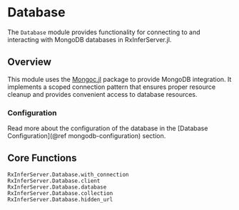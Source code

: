 # Database

The `Database` module provides functionality for connecting to and interacting with MongoDB databases in RxInferServer.jl.

## Overview

This module uses the [Mongoc.jl](https://github.com/felipenoris/Mongoc.jl) package to provide MongoDB integration. It implements a scoped connection pattern that ensures proper resource cleanup and provides convenient access to database resources.

### Configuration

Read more about the configuration of the database in the [Database Configuration](@ref mongodb-configuration) section.

## Core Functions

```@docs
RxInferServer.Database.with_connection
RxInferServer.Database.client
RxInferServer.Database.database
RxInferServer.Database.collection
RxInferServer.Database.hidden_url
```
